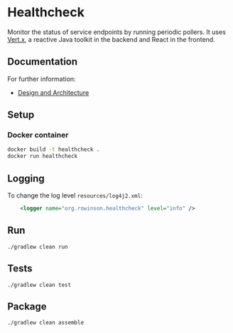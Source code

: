 # Healthcheck

Monitor the status of service endpoints by running periodic pollers.
It uses [Vert.x](https://vertx.io/), a reactive Java toolkit in the
backend and React in the frontend.

## Documentation

For further information:
- [Design and Architecture](docs/design.md)

## Setup

### Docker container

```bash
docker build -t healthcheck .
docker run healthcheck
```

## Logging

To change the log level `resources/log4j2.xml`:

```xml
    <logger name="org.rowinson.healthcheck" level="info" />
```

## Run
```
./gradlew clean run
```

## Tests
```
./gradlew clean test
```

## Package
```
./gradlew clean assemble
```

